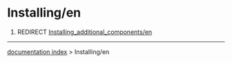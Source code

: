 # Installing/en
1.  REDIRECT [Installing\_additional\_components/en](Installing_additional_components/en.md)

---
[documentation index](../README.md) > Installing/en
